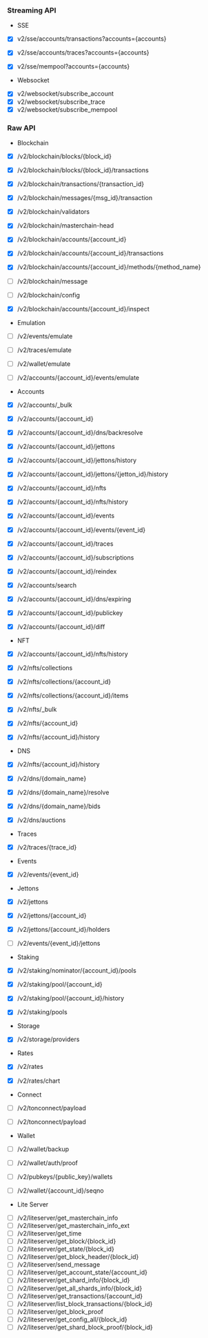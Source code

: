 ### Streaming API

- SSE

- [x] v2/sse/accounts/transactions?accounts={accounts}
- [x] v2/sse/accounts/traces?accounts={accounts}
- [x] v2/sse/mempool?accounts={accounts}


- Websocket

- [x] v2/websocket/subscribe_account
- [x] v2/websocket/subscribe_trace
- [x] v2/websocket/subscribe_mempool

### Raw API

- Blockchain

- [x] /v2/blockchain/blocks/{block_id}
- [x] /v2/blockchain/blocks/{block_id}/transactions
- [x] /v2/blockchain/transactions/{transaction_id}
- [x] /v2/blockchain/messages/{msg_id}/transaction
- [x] /v2/blockchain/validators
- [x] /v2/blockchain/masterchain-head
- [x] /v2/blockchain/accounts/{account_id}
- [x] /v2/blockchain/accounts/{account_id}/transactions
- [x] /v2/blockchain/accounts/{account_id}/methods/{method_name}
- [ ] /v2/blockchain/message
- [ ] /v2/blockchain/config
- [x] /v2/blockchain/accounts/{account_id}/inspect


- Emulation

- [ ] /v2/events/emulate
- [ ] /v2/traces/emulate
- [ ] /v2/wallet/emulate
- [ ] /v2/accounts/{account_id}/events/emulate


- Accounts

- [x] /v2/accounts/_bulk
- [x] /v2/accounts/{account_id}
- [x] /v2/accounts/{account_id}/dns/backresolve
- [x] /v2/accounts/{account_id}/jettons
- [x] /v2/accounts/{account_id}/jettons/history
- [x] /v2/accounts/{account_id}/jettons/{jetton_id}/history
- [x] /v2/accounts/{account_id}/nfts
- [x] /v2/accounts/{account_id}/nfts/history
- [x] /v2/accounts/{account_id}/events
- [x] /v2/accounts/{account_id}/events/{event_id}
- [x] /v2/accounts/{account_id}/traces
- [x] /v2/accounts/{account_id}/subscriptions
- [x] /v2/accounts/{account_id}/reindex
- [x] /v2/accounts/search
- [x] /v2/accounts/{account_id}/dns/expiring
- [x] /v2/accounts/{account_id}/publickey
- [x] /v2/accounts/{account_id}/diff


- NFT

- [x] /v2/accounts/{account_id}/nfts/history
- [x] /v2/nfts/collections
- [x] /v2/nfts/collections/{account_id}
- [x] /v2/nfts/collections/{account_id}/items
- [x] /v2/nfts/_bulk
- [x] /v2/nfts/{account_id}
- [x] /v2/nfts/{account_id}/history


- DNS

- [x] /v2/nfts/{account_id}/history
- [x] /v2/dns/{domain_name}
- [x] /v2/dns/{domain_name}/resolve
- [x] /v2/dns/{domain_name}/bids
- [x] /v2/dns/auctions


- Traces

- [x] /v2/traces/{trace_id}


- Events

- [x] /v2/events/{event_id}


- Jettons

- [x] /v2/jettons
- [x] /v2/jettons/{account_id}
- [x] /v2/jettons/{account_id}/holders
- [ ] /v2/events/{event_id}/jettons


- Staking

- [x] /v2/staking/nominator/{account_id}/pools
- [x] /v2/staking/pool/{account_id}
- [x] /v2/staking/pool/{account_id}/history
- [x] /v2/staking/pools


- Storage

- [x] /v2/storage/providers


- Rates

- [x] /v2/rates
- [x] /v2/rates/chart


- Connect

- [ ] /v2/tonconnect/payload
- [ ] /v2/tonconnect/payload


- Wallet

- [ ] /v2/wallet/backup
- [ ] /v2/wallet/auth/proof
- [ ] /v2/pubkeys/{public_key}/wallets
- [ ] /v2/wallet/{account_id}/seqno


- Lite Server

- [ ] /v2/liteserver/get_masterchain_info
- [ ] /v2/liteserver/get_masterchain_info_ext
- [ ] /v2/liteserver/get_time
- [ ] /v2/liteserver/get_block/{block_id}
- [ ] /v2/liteserver/get_state/{block_id}
- [ ] /v2/liteserver/get_block_header/{block_id}
- [ ] /v2/liteserver/send_message
- [ ] /v2/liteserver/get_account_state/{account_id}
- [ ] /v2/liteserver/get_shard_info/{block_id}
- [ ] /v2/liteserver/get_all_shards_info/{block_id}
- [ ] /v2/liteserver/get_transactions/{account_id}
- [ ] /v2/liteserver/list_block_transactions/{block_id}
- [ ] /v2/liteserver/get_block_proof
- [ ] /v2/liteserver/get_config_all/{block_id}
- [ ] /v2/liteserver/get_shard_block_proof/{block_id}